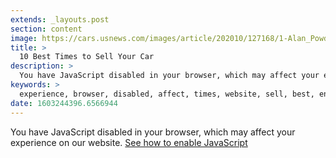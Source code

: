 ```yaml
--- 
extends: _layouts.post 
section: content 
image: https://cars.usnews.com/images/article/202010/127168/1-Alan_Powdrill-GettyImages-200344020-001_1_Cropped_640x420.jpg 
title: > 
  10 Best Times to Sell Your Car 
description: > 
  You have JavaScript disabled in your browser, which may affect your experience on our website.See how to enable JavaScript 
keywords: > 
  experience, browser, disabled, affect, times, website, sell, best, enable, car, javascript 
date: 1603244396.6566944 
--- 
```

<div><a></a><p>You have JavaScript disabled in your browser, which may affect your experience on our website. <a href="https://www.enable-javascript.com/" target="_blank">See how to enable JavaScript</a> </p></div>